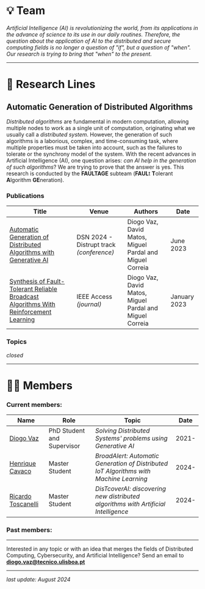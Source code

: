 
# 💡 Team

*Artificial Intelligence (AI) is revolutionizing the world, from its applications in the advance of science to its use in our daily routines. Therefore, the question about the application of AI to the distributed and secure computing fields is no longer a question of "if", but a question of "when". Our research is trying to bring that "when" to the present.*

---

# 🔬 Research Lines

## Automatic Generation of Distributed Algorithms

*Distributed algorithms* are fundamental in modern computation, allowing multiple nodes to work as a single unit of computation, originating what we usually call a *distributed system*. However, the generation of such algorithms is a laborious, complex, and time-consuming task, where multiple properties must be taken into account, such as the failures to tolerate or the synchrony model of the system. With the recent advances in Artificial Intelligence (AI), one question arises: *can AI help in the generation of such algorithms*? We are trying to prove that the answer is yes. This research is conducted by the **FAULTAGE** subteam (**FAUL**t **T**olerant **A**lgorithm **GE**neration).

### Publications

| **Title** | **Venue** | **Authors**  |  **Date** |
| --- | --- | --- | --- |
| [Automatic Generation of Distributed Algorithms with Generative AI](https://ieeexplore.ieee.org/document/10206915) | DSN 2024 - Distrupt track *(conference)* | Diogo Vaz, David Matos, Miguel Pardal and Miguel Correia | June 2023 |
| [Synthesis of Fault-Tolerant Reliable Broadcast Algorithms With Reinforcement Learning](https://ieeexplore.ieee.org/document/10155129) | IEEE Access *(journal)* | Diogo Vaz, David Matos, Miguel Pardal and Miguel Correia |January 2023 |

### Topics

*closed*

---

# 👨‍💻 Members

### Current members:

| **Name** | **Role** | **Topic** | **Date** |
| --- | --- | --- | --- |
| [Diogo Vaz](https://diogolvaz.github.io/) | PhD Student and Supervisor | *Solving Distributed Systems' problems using Generative AI* | 2021- |
| [Henrique Cavaco](https://pt.linkedin.com/in/henriquecavaco) | Master Student | *BroadAlert: Automatic Generation of Distributed IoT Algorithms with Machine Learning* | 2024- |
| [Ricardo Toscanelli](https://pt.linkedin.com/in/ricardo-toscanelli) | Master Student | *DisTcoverAI: discovering new distributed algorithms with Artificial Intelligence* | 2024- |


### Past members:

---

Interested in any topic or with an idea that merges the fields of Distributed Computing, Cybersecurity, and Artificial Intelligence? Send an email to **diogo.vaz@tecnico.ulisboa.pt**

---
*last update: August 2024*
